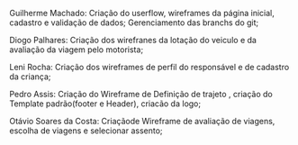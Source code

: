 Guilherme Machado:
Criação do userflow, wireframes da página inicial, cadastro e validação de dados;
Gerenciamento das branchs do git;

Diogo Palhares: 
Criação dos wirefranes da lotação do veiculo e da avaliação da viagem pelo motorista;

Leni Rocha:
Criação dos wireframes de perfil do responsável e de cadastro da criança;

Pedro Assis:
Criação do Wireframe de Definição de trajeto , criação do Template padrão(footer e Header), criacão da logo;


Otávio Soares da Costa: 
Criaçãode Wireframe de avaliação de viagens, escolha de viagens e selecionar assento;
